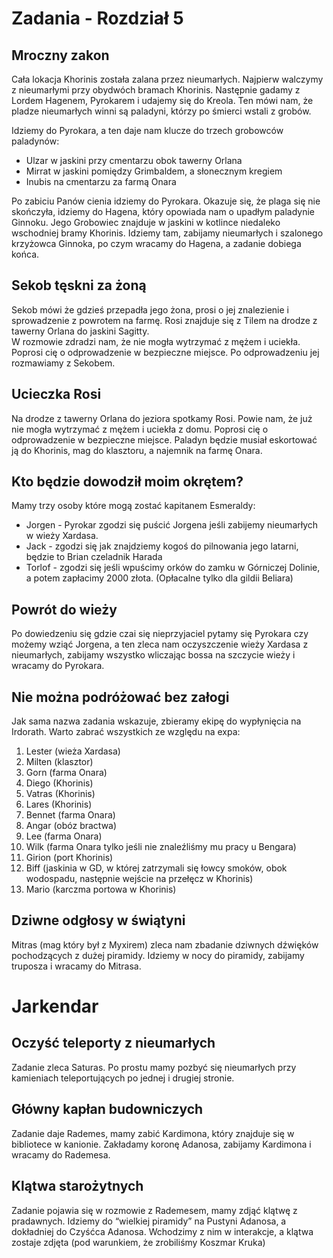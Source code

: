 # Zadania - Rozdział 5

## Mroczny zakon

Cała lokacja Khorinis została zalana przez nieumarłych. Najpierw walczymy z nieumarłymi przy obydwóch bramach Khorinis. Następnie gadamy z Lordem Hagenem, Pyrokarem i udajemy się do Kreola. Ten mówi nam, że pladze nieumarłych winni są paladyni, którzy po śmierci wstali z grobów.

Idziemy do Pyrokara, a ten daje nam klucze do trzech grobowców paladynów:

- Ulzar w jaskini przy cmentarzu obok tawerny Orlana
- Mirrat w jaskini pomiędzy Grimbaldem, a słonecznym kregiem
- Inubis na cmentarzu za farmą Onara

Po zabiciu Panów cienia idziemy do Pyrokara. Okazuje się, że plaga się nie skończyła, idziemy do Hagena, który opowiada nam o upadłym paladynie Ginnoku. Jego Grobowiec znajduje w jaskini w kotlince niedaleko wschodniej bramy Khorinis. Idziemy tam, zabijamy nieumarłych i szalonego krzyżowca Ginnoka, po czym wracamy do Hagena, a zadanie dobiega końca.

## Sekob tęskni za żoną

Sekob mówi że gdzieś przepadła jego żona, prosi o jej znalezienie i sprowadzenie z powrotem na farmę. Rosi znajduje się z Tilem na drodze z tawerny Orlana do jaskini Sagitty.  
W rozmowie zdradzi nam, że nie mogła wytrzymać z mężem i uciekła. Poprosi cię o odprowadzenie w bezpieczne miejsce. Po odprowadzeniu jej rozmawiamy z Sekobem.

## Ucieczka Rosi

Na drodze z tawerny Orlana do jeziora spotkamy Rosi. Powie nam, że już nie mogła wytrzymać z mężem i uciekła z domu. Poprosi cię o odprowadzenie w bezpieczne miejsce. Paladyn będzie musiał eskortować ją do Khorinis, mag do klasztoru, a najemnik na farmę Onara.

## Kto będzie dowodził moim okrętem?

Mamy trzy osoby które mogą zostać kapitanem Esmeraldy:

- Jorgen - Pyrokar zgodzi się puścić Jorgena jeśli zabijemy nieumarłych w wieży Xardasa.
- Jack - zgodzi się jak znajdziemy kogoś do pilnowania jego latarni, będzie to Brian czeladnik Harada  
- Torlof - zgodzi się jeśli wpuścimy orków do zamku w Górniczej Dolinie, a potem zapłacimy 2000 złota. (Opłacalne tylko dla gildii Beliara)

## Powrót do wieży

Po dowiedzeniu się gdzie czai się nieprzyjaciel pytamy się Pyrokara czy możemy wziąć Jorgena, a ten zleca nam oczyszczenie wieży Xardasa z nieumarłych, zabijamy wszystko wliczając bossa na szczycie wieży i wracamy do Pyrokara.

## Nie można podróżować bez załogi

Jak sama nazwa zadania wskazuje, zbieramy ekipę do wypłynięcia na Irdorath. Warto zabrać wszystkich ze względu na expa:

1. Lester (wieża Xardasa)
2. Milten (klasztor)
3. Gorn (farma Onara)
4. Diego (Khorinis)
5. Vatras (Khorinis)
6. Lares (Khorinis)
7. Bennet (farma Onara)
8. Angar (obóz bractwa)
9. Lee (farma Onara)
10. Wilk (farma Onara tylko jeśli nie znaleźliśmy mu pracy u Bengara)
11. Girion (port Khorinis)
12. Biff (jaskinia w GD, w której zatrzymali się łowcy smoków, obok wodospadu, następnie wejście na przełęcz w Khorinis)
13. Mario (karczma portowa w Khorinis)



## Dziwne odgłosy w świątyni

Mitras (mag który był z Myxirem) zleca nam zbadanie dziwnych dźwięków pochodzących z dużej piramidy. Idziemy w nocy do piramidy, zabijamy truposza i wracamy do Mitrasa.

# Jarkendar



## Oczyść teleporty z nieumarłych

Zadanie zleca Saturas. Po prostu mamy pozbyć się nieumarłych przy kamieniach teleportujących po jednej i drugiej stronie.

## Główny kapłan budowniczych

Zadanie daje Rademes, mamy zabić Kardimona, który znajduje się w bibliotece w kanionie. Zakładamy koronę Adanosa, zabijamy Kardimona i wracamy do Rademesa.

## Klątwa starożytnych

Zadanie pojawia się w rozmowie z Rademesem, mamy zdjąć klątwę z pradawnych. Idziemy do “wielkiej piramidy” na Pustyni Adanosa, a dokładniej do Czyśćca Adanosa. Wchodzimy z nim w interakcje, a klątwa zostaje zdjęta (pod warunkiem, że zrobiliśmy Koszmar Kruka)
